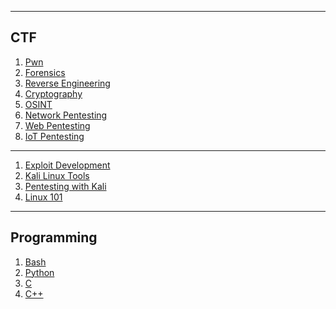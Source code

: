 

*******
##  CTF
 1. [Pwn](https://commanderp4in.github.io/pwn)
 2. [Forensics](#why)
 3. [Reverse Engineering](#tools)
 4. [Cryptography](#syntax)
 5. [OSINT]()
 6. [Network Pentesting]()
 7. [Web Pentesting]()
 8. [IoT Pentesting]()

*******
1. [Exploit Development](https://commanderp4in.github.io/expdev)
2. [Kali Linux Tools](https://commanderp4in.github.io/kalitools)
3. [Pentesting with Kali](https://commanderp4in.github.io/kalipentest)
4. [Linux 101](https://commanderp4in.github.io/linux101)

*******
## Programming
1. [Bash](https://commanderp4in.github.io/bash)
2. [Python](https://commanderp4in.github.io/python)
3. [C](https://commanderp4in.github.io/c)
4. [C++](https://commanderp4in.github.io/cpp)
